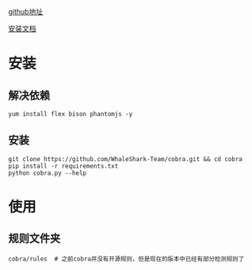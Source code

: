 [github地址](https://github.com/WhaleShark-Team/cobra)

[安装文档](http://cobra.feei.cn/installation)

# 安装
## 解决依赖
```
yum install flex bison phantomjs -y
```

## 安装
```
git clone https://github.com/WhaleShark-Team/cobra.git && cd cobra
pip install -r requirements.txt
python cobra.py --help
```
# 使用
## 规则文件夹
```
cobra/rules  # 之前cobra并没有开源规则，但是现在的版本中已经有部分检测规则了
```
